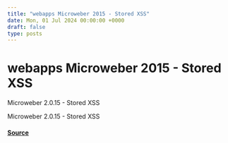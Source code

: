 ```yaml
---
title: "webapps Microweber 2015 - Stored XSS"
date: Mon, 01 Jul 2024 00:00:00 +0000
draft: false
type: posts
---
```

# webapps Microweber 2015 - Stored XSS





Microweber 2.0.15 - Stored XSS

Microweber 2.0.15 - Stored XSS

#### [Source](https://www.exploit-db.com/exploits/52058)

